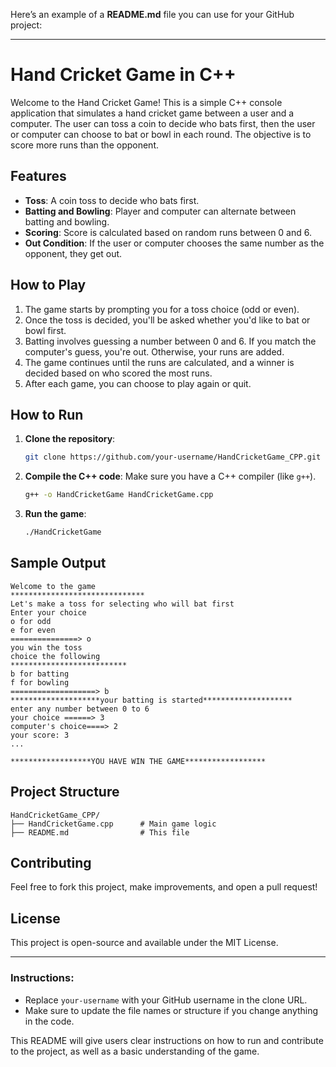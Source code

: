 Here’s an example of a **README.md** file you can use for your GitHub project:

---

# Hand Cricket Game in C++

Welcome to the Hand Cricket Game! This is a simple C++ console application that simulates a hand cricket game between a user and a computer. The user can toss a coin to decide who bats first, then the user or computer can choose to bat or bowl in each round. The objective is to score more runs than the opponent.

## Features

* **Toss**: A coin toss to decide who bats first.
* **Batting and Bowling**: Player and computer can alternate between batting and bowling.
* **Scoring**: Score is calculated based on random runs between 0 and 6.
* **Out Condition**: If the user or computer chooses the same number as the opponent, they get out.

## How to Play

1. The game starts by prompting you for a toss choice (odd or even).
2. Once the toss is decided, you'll be asked whether you'd like to bat or bowl first.
3. Batting involves guessing a number between 0 and 6. If you match the computer's guess, you're out. Otherwise, your runs are added.
4. The game continues until the runs are calculated, and a winner is decided based on who scored the most runs.
5. After each game, you can choose to play again or quit.

## How to Run

1. **Clone the repository**:

   ```bash
   git clone https://github.com/your-username/HandCricketGame_CPP.git
   ```

2. **Compile the C++ code**:
   Make sure you have a C++ compiler (like `g++`).

   ```bash
   g++ -o HandCricketGame HandCricketGame.cpp
   ```

3. **Run the game**:

   ```bash
   ./HandCricketGame
   ```

## Sample Output

```text
Welcome to the game
******************************
Let's make a toss for selecting who will bat first
Enter your choice
o for odd
e for even
===============> o
you win the toss
choice the following
**************************
b for batting
f for bowling
===================> b
********************your batting is started********************
enter any number between 0 to 6
your choice ======> 3
computer's choice====> 2
your score: 3
...

******************YOU HAVE WIN THE GAME******************
```

## Project Structure

```
HandCricketGame_CPP/
├── HandCricketGame.cpp      # Main game logic
├── README.md                # This file
```

## Contributing

Feel free to fork this project, make improvements, and open a pull request!

## License

This project is open-source and available under the MIT License.

---

### Instructions:

* Replace `your-username` with your GitHub username in the clone URL.
* Make sure to update the file names or structure if you change anything in the code.

This README will give users clear instructions on how to run and contribute to the project, as well as a basic understanding of the game.
